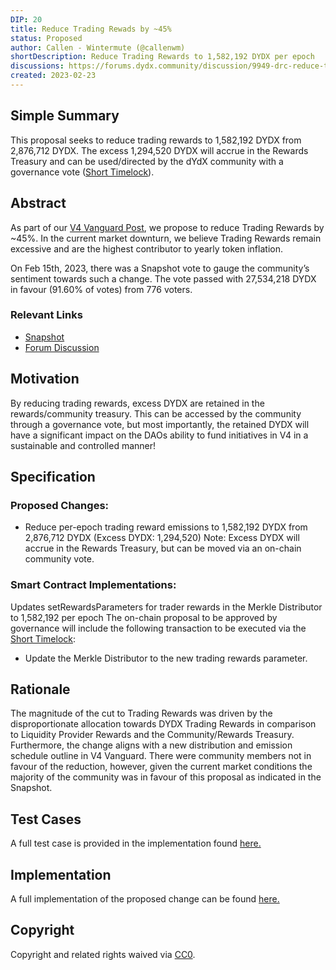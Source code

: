 ```yaml
---
DIP: 20
title: Reduce Trading Rewads by ~45%
status: Proposed
author: Callen - Wintermute (@callenwm)
shortDescription: Reduce Trading Rewards to 1,582,192 DYDX per epoch
discussions: https://forums.dydx.community/discussion/9949-drc-reduce-trading-rewards-by-45
created: 2023-02-23
---
```


## Simple Summary

This proposal seeks to reduce trading rewards to 1,582,192 DYDX from 2,876,712 DYDX. The excess 1,294,520 DYDX will accrue in the Rewards Treasury and can be used/directed by the dYdX community with a governance vote ([Short Timelock](https://docs.dydx.community/dydx-governance/voting-and-governance/governance-parameters)).

## Abstract

As part of our [V4 Vanguard Post](https://forums.dydx.community/discussion/9916-v4-vanguard), we propose to reduce Trading Rewards by ~45%. In the current market downturn, we believe Trading Rewards remain excessive and are the highest contributor to yearly token inflation.

On Feb 15th, 2023, there was a Snapshot vote to gauge the community’s sentiment towards such a change. The vote passed with 27,534,218 DYDX in favour (91.60% of votes) from 776 voters.

### Relevant Links
- [Snapshot](https://snapshot.org/#/dydxgov.eth/proposal/0xf6560afee2b771db087a9bf67abb1aa98023cabff066c0e7033fb83d2980179c)
- [Forum Discussion](https://forums.dydx.community/discussion/9949-drc-reduce-trading-rewards-by-45)

## Motivation
By reducing trading rewards, excess DYDX are retained in the rewards/community treasury. This can be accessed by the community through a governance vote, but most importantly, the retained DYDX will have a significant impact on the DAOs ability to fund initiatives in V4 in a sustainable and controlled manner!

## Specification

### Proposed Changes:
- Reduce per-epoch trading reward emissions to 1,582,192 DYDX from 2,876,712 DYDX (Excess DYDX: 1,294,520)
Note: Excess DYDX will accrue in the Rewards Treasury, but can be moved via an on-chain community vote.

### Smart Contract Implementations:
Updates setRewardsParameters for trader rewards in the Merkle Distributor to 1,582,192 per epoch
The on-chain proposal to be approved by governance will include the following transaction to be executed via the [Short Timelock](https://docs.dydx.community/dydx-governance/voting-and-governance/governance-parameters):
- Update the Merkle Distributor to the new trading rewards parameter.

## Rationale

The magnitude of the cut to Trading Rewards was driven by the disproportionate allocation towards DYDX Trading Rewards in comparison to Liquidity Provider Rewards and the Community/Rewards Treasury. Furthermore, the change aligns with a new distribution and emission schedule outline in V4 Vanguard. There were community members not in favour of the reduction, however, given the current market conditions the majority of the community was in favour of this proposal as indicated in the Snapshot.

## Test Cases

A full test case is provided in the implementation found [here.](https://github.com/dydxfoundation/governance-contracts/blob/f82ae1165d428b282da57831408da4520bd8570e/test/misc/update-merkle-distributor-rewards-parameters-v2.spec.ts)

## Implementation

A full implementation of the proposed change can be found [here.](https://github.com/dydxfoundation/governance-contracts/pull/39/commits/f82ae1165d428b282da57831408da4520bd8570e#diff-7eb7d483f4a795b587ba7224faf58d79f0ffa5e2ef1924534d50c2c740e733ba)

## Copyright

Copyright and related rights waived via [CC0](https://creativecommons.org/publicdomain/zero/1.0/).
